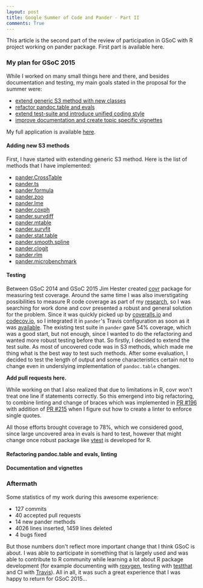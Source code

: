 ```yaml
---
layout: post
title: Google Summer of Code and Pander - Part II
comments: True
---
```


This article is the second part of the review of participation in GSoC with R project working on pander package. First part is available here. 

### My plan for GSoC 2015

While I worked on many small things here and there, and besides documentation and testing, my main goals stated in the proposal for the summer were:

* [extend generic S3 method with new classes](.#adding-new-s3-methods)
* [refactor pandoc.table and evals](.#adding-configurable-column-width)
* [extend test-suite and introduce unified coding style](#rewriting-core-functionality-with-rcpp)
* [improve documentation and create topic specific vignettes](#rewriting-core-functionality-with-rcpp)

My full application is available [here](https://github.com/RomanTsegelskyi/pi-blog/raw/gh-pages/_includes/gsoc-2014.pdf).

#### Adding new S3 methods

First, I have started with extending generic S3 method. Here is the list of methods that I have implemented:

* [pander.CrossTable](https://github.com/Rapporter/pander/pull/62)
* [pander.ts](https://github.com/Rapporter/pander/pull/68)
* [pander.formula](https://github.com/Rapporter/pander/pull/69)
* [pander.zoo](https://github.com/Rapporter/pander/pull/70)
* [pander.lme](https://github.com/Rapporter/pander/pull/71)
* [pander.coxph](https://github.com/Rapporter/pander/pull/72)
* [pander.survdiff](https://github.com/Rapporter/pander/pull/79)
* [pander.mtable](https://github.com/Rapporter/pander/pull/80)
* [pander.survfit](https://github.com/Rapporter/pander/pull/81)
* [pander.stat.table](https://github.com/Rapporter/pander/pull/82)
* [pander.smooth.spline](https://github.com/Rapporter/pander/pull/83)
* [pander.clogit](https://github.com/Rapporter/pander/pull/84)
* [pander.rlm](https://github.com/Rapporter/pander/pull/85)
* [pander.microbenchmark](https://github.com/Rapporter/pander/pull/107)

#### Testing

Between GSoC 2014 and GSoC 2015 Jim Hester created [covr](https://github.com/jimhester/covr/) package for measuring test coverage. Around the same time I was also inverstigating possibilities to measure R code coverage as part of my [research](https://github.com/allr/rcov), so I was searching for work done and covr presented a robust and general solution for the problem. Since it was quickly picked up by [coveralls.io](https://coveralls.io) and [codecov.io](https://codecov.io), so I integrated it in `pander`'s Travis configuration as soon as it was [available](https://github.com/Rapporter/pander/pull/151). The existing test suite in `pander` gave 54% coverage, which was a good start, but not enough, since I wanted to do the refactoring and wanted more robust testing before that. So firstly, I decided to extend the test suite. As most of uncovered code was in S3 methods, which made me thing what is the best way to test such methods. After some evaluation, I decided to test the length of output and some characteristics certain not to change even in underslying implementation of `pandoc.table` changes. 

**Add pull requests here.**

While working on that I also realized that due to limitations in R, covr won't treat one line if statements correctly. So this emergend into big refactoring, to combine linting and change of braces which was implemented in [PR #196](https://github.com/Rapporter/pander/pull/196) with addition of [PR #215](https://github.com/Rapporter/pander/pull/215) when I figure out how to create a linter to enforce single quotes. 

All those efforts brought coverage to 78%, which we considered good, since large uncovered area in evals is hard to test, however that might change once robust package like [vtest](https://github.com/wch/vtest) is developed for R. 

#### Refactoring pandoc.table and evals, linting

#### Documentation and vignettes

### Aftermath

Some statistics of my work during this awesome experience:

* 127 commits
* 40 accepted pull requests
* 14 new pander methods
* 4026 lines inserted, 1459 lines deleted
* 4 bugs fixed

But those numbers don't reflect more important change that I think GSoC is about. I was able to participate in something that is largely used and was able to contribute to R community while learning a lot about R package development (for example documenting with [roxygen](https://cran.r-project.org/web/packages/roxygen2/index.html), testing with [testthat](https://cran.r-project.org/web/packages/testthat/index.html) and CI with [Travis](travis-ci.org)). All in all, it was such a great experience that I was happy to return for GSoC 2015...
